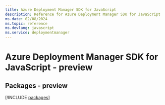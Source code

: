```yaml
---
title: Azure Deployment Manager SDK for JavaScript
description: Reference for Azure Deployment Manager SDK for JavaScript
ms.date: 02/08/2024
ms.topic: reference
ms.devlang: javascript
ms.service: deploymentmanager
---
```

# Azure Deployment Manager SDK for JavaScript - preview
## Packages - preview
[!INCLUDE [packages](deployment-manager-index.md)]